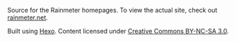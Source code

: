 Source for the Rainmeter homepages. To view the actual site, check out [rainmeter.net](http://rainmeter.net).

Built using [Hexo](https://github.com/tommy351/hexo). Content licensed under [Creative Commons BY-NC-SA 3.0](http://creativecommons.org/licenses/by-nc-sa/3.0/).